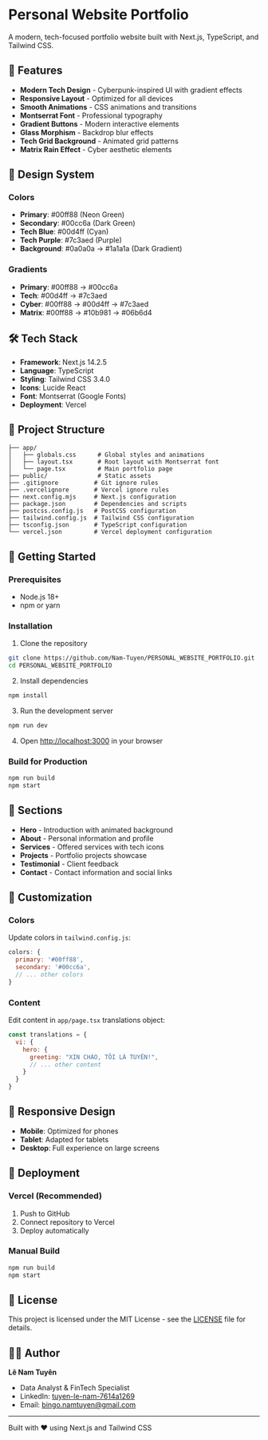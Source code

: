 # Personal Website Portfolio

A modern, tech-focused portfolio website built with Next.js, TypeScript, and Tailwind CSS.

## 🚀 Features

- **Modern Tech Design** - Cyberpunk-inspired UI with gradient effects
- **Responsive Layout** - Optimized for all devices
- **Smooth Animations** - CSS animations and transitions
- **Montserrat Font** - Professional typography
- **Gradient Buttons** - Modern interactive elements
- **Glass Morphism** - Backdrop blur effects
- **Tech Grid Background** - Animated grid patterns
- **Matrix Rain Effect** - Cyber aesthetic elements

## 🎨 Design System

### Colors
- **Primary**: #00ff88 (Neon Green)
- **Secondary**: #00cc6a (Dark Green)
- **Tech Blue**: #00d4ff (Cyan)
- **Tech Purple**: #7c3aed (Purple)
- **Background**: #0a0a0a → #1a1a1a (Dark Gradient)

### Gradients
- **Primary**: #00ff88 → #00cc6a
- **Tech**: #00d4ff → #7c3aed
- **Cyber**: #00ff88 → #00d4ff → #7c3aed
- **Matrix**: #00ff88 → #10b981 → #06b6d4

## 🛠️ Tech Stack

- **Framework**: Next.js 14.2.5
- **Language**: TypeScript
- **Styling**: Tailwind CSS 3.4.0
- **Icons**: Lucide React
- **Font**: Montserrat (Google Fonts)
- **Deployment**: Vercel

## 📁 Project Structure

```
├── app/
│   ├── globals.css      # Global styles and animations
│   ├── layout.tsx       # Root layout with Montserrat font
│   └── page.tsx         # Main portfolio page
├── public/              # Static assets
├── .gitignore          # Git ignore rules
├── .vercelignore       # Vercel ignore rules
├── next.config.mjs     # Next.js configuration
├── package.json        # Dependencies and scripts
├── postcss.config.js   # PostCSS configuration
├── tailwind.config.js  # Tailwind CSS configuration
├── tsconfig.json       # TypeScript configuration
└── vercel.json         # Vercel deployment configuration
```

## 🚀 Getting Started

### Prerequisites
- Node.js 18+ 
- npm or yarn

### Installation

1. Clone the repository
```bash
git clone https://github.com/Nam-Tuyen/PERSONAL_WEBSITE_PORTFOLIO.git
cd PERSONAL_WEBSITE_PORTFOLIO
```

2. Install dependencies
```bash
npm install
```

3. Run the development server
```bash
npm run dev
```

4. Open [http://localhost:3000](http://localhost:3000) in your browser

### Build for Production

```bash
npm run build
npm start
```

## 🎯 Sections

- **Hero** - Introduction with animated background
- **About** - Personal information and profile
- **Services** - Offered services with tech icons
- **Projects** - Portfolio projects showcase
- **Testimonial** - Client feedback
- **Contact** - Contact information and social links

## 🎨 Customization

### Colors
Update colors in `tailwind.config.js`:
```javascript
colors: {
  primary: '#00ff88',
  secondary: '#00cc6a',
  // ... other colors
}
```

### Content
Edit content in `app/page.tsx` translations object:
```javascript
const translations = {
  vi: {
    hero: {
      greeting: "XIN CHÀO, TÔI LÀ TUYÊN!",
      // ... other content
    }
  }
}
```

## 📱 Responsive Design

- **Mobile**: Optimized for phones
- **Tablet**: Adapted for tablets
- **Desktop**: Full experience on large screens

## 🚀 Deployment

### Vercel (Recommended)
1. Push to GitHub
2. Connect repository to Vercel
3. Deploy automatically

### Manual Build
```bash
npm run build
npm start
```

## 📄 License

This project is licensed under the MIT License - see the [LICENSE](LICENSE) file for details.

## 👨‍💻 Author

**Lê Nam Tuyên**
- Data Analyst & FinTech Specialist
- LinkedIn: [tuyen-le-nam-7614a1269](https://www.linkedin.com/in/tuyen-le-nam-7614a1269/)
- Email: bingo.namtuyen@gmail.com

---

Built with ❤️ using Next.js and Tailwind CSS
